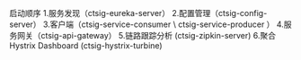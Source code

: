启动顺序
1.服务发现（ctsig-eureka-server）
2.配置管理（ctsig-config-server）
3.客户端（ctsig-service-consumer \ ctsig-service-producer ）
4.服务网关（ctsig-api-gateway）
5.链路跟踪分析 (ctsig-zipkin-server)
6.聚合Hystrix Dashboard (ctsig-hystrix-turbine)
